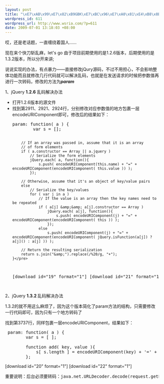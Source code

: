 ```yaml
--- 
layout: post
title: "\xE7\xAB\x99\xE7\x82\xB9GBK\xE7\xBC\x96\xE7\xA0\x81\xE4\xB8\x8BjQuery Ajax\xE4\xB8\xAD\xE6\x96\x87\xE4\xB9\xB1\xE7\xA0\x81\xE8\xA7\xA3\xE5\x86\xB3\xE6\x96\xB9\xE6\xA1\x88"
wordpress_id: 611
wordpress_url: http://www.wsria.com/?p=611
date: 2009-07-01 13:18:03 +08:00
---
```

哎，还是老话题，一直缠绕着国人……

现在来个快刀斩乱麻，let's go
由于项目前期使用的是1.2.6版本，后期使用的是1.3.2版本，所以分开来讲;

说说实现的办法，有点暴力——直接修改jQury源码，不过不用担心，不会影响整体功能而且就修改几行代码就可以解决乱码，也就是在发送请求的时候把参数值再进行一次转码，修改的方法为<em><strong>param</strong></em>

1、jQuery <strong>1.2.6</strong> 乱码解决办法
<ul>
	<li>打开1.2.6版本的源文件</li>
	<li>找到第2911、2921、2924行，分别修改对应参数值的地方包裹一层encodeURIComponent即可，修改后的结果如下：
<pre class="brush: js">param: function( a ) {
		var s = [];

		// If an array was passed in, assume that it is an array
		// of form elements
		if ( a.constructor == Array || a.jquery )
			// Serialize the form elements
			jQuery.each( a, function(){
				s.push( encodeURIComponent(this.name) + "=" + encodeURIComponent(encodeURIComponent( this.value )) );
			});

		// Otherwise, assume that it's an object of key/value pairs
		else
			// Serialize the key/values
			for ( var j in a )
				// If the value is an array then the key names need to be repeated
				if ( a[j] &amp;&amp; a[j].constructor == Array )
					jQuery.each( a[j], function(){
						s.push( encodeURIComponent(j) + "=" + encodeURIComponent(encodeURIComponent( this )) );
					});
				else
					s.push( encodeURIComponent(j) + "=" + encodeURIComponent(encodeURIComponent( jQuery.isFunction(a[j]) ? a[j]() : a[j] )) );

		// Return the resulting serialization
		return s.join("&amp;").replace(/%20/g, "+");
	}</pre>
[download id="19" format="1"]
[download id="21" format="1"]
</li>
</ul>
2、jQuery <strong>1.3.2 </strong>乱码解决办法

1.3.2的就不用这么麻烦了，因为这个版本简化了param方法的结构，只需要修改一行代码即可，因为只有一个地方转码了

找到第3737行，同样包裹一层encodeURIComponent，结果如下：
<pre class="brush: js">	param: function( a ) {
		var s = [ ];

		function add( key, value ){
			s[ s.length ] = encodeURIComponent(key) + '=' + encodeURIComponent(encodeURIComponent(value));
		};</pre>
[download id="20" format="1"]
[download id="22" format="1"]



<pre>重要说明：后台必须要转码：java.net.URLDecoder.decode(request.getParameter("name"), "UTF-8")</pre>



